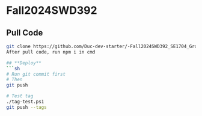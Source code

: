 # Fall2024SWD392

## **Pull Code**
```sh
git clone https://github.com/Duc-dev-starter/-Fall2024SWD392_SE1704_Group2-FE
After pull code, run npm i in cmd

## **Deploy**
```sh
# Run git commit first
# Then
git push

# Test tag
./tag-test.ps1
git push --tags
